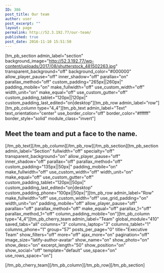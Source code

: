 ```yaml
---
ID: 386
post_title: Our team
author: user
post_excerpt: ""
layout: page
permalink: http://52.3.192.77/our-team/
published: true
post_date: 2016-11-10 15:51:50
---
```

[tm_pb_section admin_label="section" background_image="http://52.3.192.77/wp-content/uploads/2017/08/shutterstock_481502263.jpg" transparent_background="off" background_color="#000000" allow_player_pause="off" inner_shadow="off" parallax="on" parallax_method="off" custom_padding="265px||260px|" padding_mobile="on" make_fullwidth="off" use_custom_width="off" width_unit="on" make_equal="off" use_custom_gutter="off" custom_padding_tablet="120px||120px|" custom_padding_last_edited="on|desktop"][tm_pb_row admin_label="row"][tm_pb_column type="4_4"][tm_pb_text admin_label="Text" text_orientation="center" use_border_color="off" border_color="#ffffff" border_style="solid" module_class="invert"]

<h2>Meet the team and put a face to the name.</h2>

[/tm_pb_text][/tm_pb_column][/tm_pb_row][/tm_pb_section][tm_pb_section admin_label="Section" fullwidth="off" specialty="off" transparent_background="on" allow_player_pause="off" inner_shadow="off" parallax="off" parallax_method="off" custom_padding="135px||50px|" padding_mobile="on" make_fullwidth="off" use_custom_width="off" width_unit="on" make_equal="off" use_custom_gutter="off" custom_padding_tablet="120px||50px|" custom_padding_last_edited="on|desktop" custom_padding_phone="100px||50px|"][tm_pb_row admin_label="Row" make_fullwidth="off" use_custom_width="off" use_grid_padding="on" width_unit="on" padding_mobile="off" allow_player_pause="off" parallax="off" parallax_method="off" make_equal="off" parallax_1="off" parallax_method_1="off" column_padding_mobile="on"][tm_pb_column type="4_4"][tm_pb_cherry_team admin_label="Team" global_module="410" saved_tabs="all" columns="3" columns_laptop="3" columns_tablet="1" columns_phone="1" group="57" posts_per_page="0" title="Executive Team" show_filters="off" more="off" ajax_more="on" pagination="off" image_size="latify-author-avatar" show_name="on" show_photo="on" show_desc="on" excerpt_length="50" show_position="on" show_social="off" template="default" use_space="on" use_rows_space="on"]



[/tm_pb_cherry_team][/tm_pb_column][/tm_pb_row][/tm_pb_section]